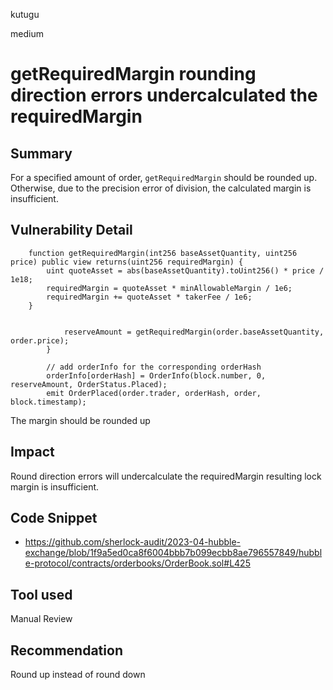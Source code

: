 kutugu

medium

# getRequiredMargin rounding direction errors undercalculated the requiredMargin

## Summary

For a specified amount of order, `getRequiredMargin` should be rounded up. Otherwise, due to the precision error of division, the calculated margin is insufficient.

## Vulnerability Detail

```solidity
    function getRequiredMargin(int256 baseAssetQuantity, uint256 price) public view returns(uint256 requiredMargin) {
        uint quoteAsset = abs(baseAssetQuantity).toUint256() * price / 1e18;
        requiredMargin = quoteAsset * minAllowableMargin / 1e6;
        requiredMargin += quoteAsset * takerFee / 1e6;
    }


            reserveAmount = getRequiredMargin(order.baseAssetQuantity, order.price);
        }

        // add orderInfo for the corresponding orderHash
        orderInfo[orderHash] = OrderInfo(block.number, 0, reserveAmount, OrderStatus.Placed);
        emit OrderPlaced(order.trader, orderHash, order, block.timestamp);
```

The margin should be rounded up

## Impact

Round direction errors will undercalculate the requiredMargin resulting lock margin is insufficient.

## Code Snippet

- https://github.com/sherlock-audit/2023-04-hubble-exchange/blob/1f9a5ed0ca8f6004bbb7b099ecbb8ae796557849/hubble-protocol/contracts/orderbooks/OrderBook.sol#L425

## Tool used

Manual Review

## Recommendation

Round up instead of round down
